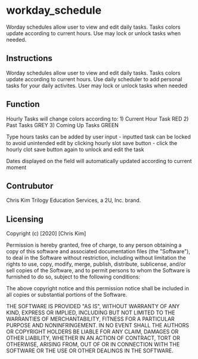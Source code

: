 # workday_schedule
Worday schedules allow user to view and edit daily tasks. Tasks colors update according to current hours. Use may lock or unlock tasks when needed. 


## Instructions
Worday schedules allow user to view and edit daily tasks. Tasks colors update according to current hours. Use daily scheduler to add personal tasks for your daily activites. User may lock or unlock tasks when needed


## Function
Hourly Tasks will change colors according to:
    1) Current Hour Task RED
    2) Past Tasks GREY
    3) Coming Up Tasks GREEN

Type hours tasks can be added by user input
    - inputted task can be locked to avoid unintended edit by clicking hourly slot save button
    - click the hourly clot save button again to unlock and edit the task

Dates displayed on the field will automatically updated according to current moment


## Contrubutor
Chris Kim
Trilogy Education Services, a 2U, Inc. brand.

## Licensing
Copyright (c) [2020] [Chris Kim]

Permission is hereby granted, free of charge, to any person obtaining a copy of this software and associated documentation files (the "Software"), to deal in the Software without restriction, including without limitation the rights to use, copy, modify, merge, publish, distribute, sublicense, and/or sell copies of the Software, and to permit persons to whom the Software is furnished to do so, subject to the following conditions:

The above copyright notice and this permission notice shall be included in all copies or substantial portions of the Software.

THE SOFTWARE IS PROVIDED "AS IS", WITHOUT WARRANTY OF ANY KIND, EXPRESS OR IMPLIED, INCLUDING BUT NOT LIMITED TO THE WARRANTIES OF MERCHANTABILITY, FITNESS FOR A PARTICULAR PURPOSE AND NONINFRINGEMENT. IN NO EVENT SHALL THE AUTHORS OR COPYRIGHT HOLDERS BE LIABLE FOR ANY CLAIM, DAMAGES OR OTHER LIABILITY, WHETHER IN AN ACTION OF CONTRACT, TORT OR OTHERWISE, ARISING FROM, OUT OF OR IN CONNECTION WITH THE SOFTWARE OR THE USE OR OTHER DEALINGS IN THE SOFTWARE.